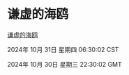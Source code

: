 # 谦虚的海鸥
[谦虚的海鸥](http://219.139.197.74:56308/qxdho/course/base/hotlink/index.php)

2024年 10月 31日 星期四 06:30:02 CST

2024年 10月 30日 星期三 22:30:02 GMT
